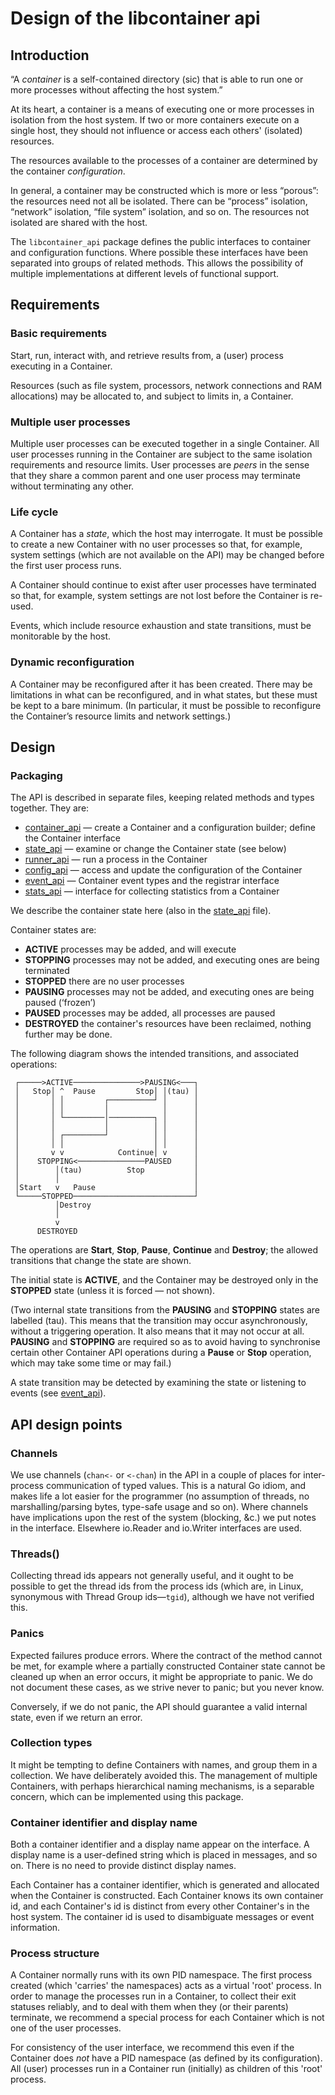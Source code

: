 # Design of the libcontainer api

## Introduction

“A *container* is a self-contained directory (sic) that is able to run one or more processes without
affecting the host system.”

At its heart, a container is a means of executing one or more processes in isolation from the host
system.
If two or more containers execute on a single host, they
should not influence or access each others' (isolated) resources.

The resources available to the processes of a container are determined by the container
*configuration*.

In general, a container may be constructed which is more or less “porous”: the resources need not all be
isolated. There can be “process” isolation, “network” isolation, “file system” isolation, and so on.
The resources not isolated are shared with the host.

The `libcontainer_api` package defines the public interfaces to container and configuration functions.
Where possible
these interfaces have been separated into groups of related methods. This allows the possibility of multiple
implementations at different levels of functional support.

## Requirements

### Basic requirements

Start, run, interact with, and retrieve results from, a (user) process executing in a
Container.

Resources (such as file system, processors, network connections and RAM allocations) may be
allocated to, and subject to limits in, a Container.

### Multiple user processes

Multiple user processes can be executed together in a single Container.
All user processes running in the Container are subject to
the same isolation requirements and resource limits.
User processes are *peers* in the sense that they share a common parent
and one user process may terminate without
terminating any other.

### Life cycle

A Container has a *state*, which the host may interrogate.
It must be possible to create a new Container with no user processes so that,
for example, system settings (which are not available on the API) may be changed before
the first user process runs.

A Container should continue to exist after user processes have terminated so that, for example,
system settings are not lost before the Container is re-used.

Events, which include resource exhaustion and state transitions, must be monitorable by the host.

### Dynamic reconfiguration

A Container may be reconfigured after it has been created.
There may be limitations in what can be reconfigured, and in what states, but these must be kept to a
bare minimum.
(In particular, it must be possible to reconfigure the Container’s resource limits and network settings.)

## Design

### Packaging

The API is described in separate files, keeping related methods and types together. They are:

* [container_api](container_api.go) — create a Container and a configuration builder; define the Container interface
* [state_api](state_api.go) — examine or change the Container state (see below)
* [runner_api](runner_api.go) — run a process in the Container
* [config_api](config_api.go) — access and update the configuration of the Container
* [event_api](event_api.go) — Container event types and the registrar interface
* [stats_api](stats_api.go) — interface for collecting statistics from a Container

We describe the container state here (also in the [state_api](state_api.go) file).

Container states are:

* **ACTIVE** processes may be added, and will execute
* **STOPPING** processes may not be added, and executing ones are being terminated
* **STOPPED** there are no user processes
* **PAUSING** processes may not be added, and executing ones are being paused (‘frozen’)
* **PAUSED** processes may be added, all processes are paused
* **DESTROYED** the container's resources have been reclaimed, nothing further may be done.

The following diagram shows the intended transitions, and associated operations:

     ┌─────>ACTIVE───────────────>PAUSING<───┐
     │   Stop│ ^  Pause         Stop│ │(tau) │
     │       │ │         ┌──────────┘ │      │
     │       │ │         │            │      │
     │       │ └─────────│──────────┐ │      │
     │       │           │          │ │      │
     │       │ ┌─────────┘          │ │      │
     │       │ │                    │ │      │
     │       v v            Continue│ v      │
     │    STOPPING<───────────────PAUSED     │
     │        │(tau)          Stop           │
     │        │                              │
     │Start   v   Pause                      │
     └─────STOPPED───────────────────────────┘
              │Destroy
              │
              v
          DESTROYED

The operations are **Start**, **Stop**, **Pause**, **Continue** and **Destroy**; the allowed
transitions that change the state are shown.

The initial state is **ACTIVE**, and the Container may be destroyed only in the **STOPPED** state
(unless it is forced — not shown).

(Two internal state transitions from the **PAUSING** and **STOPPING** states are labelled (tau).
This means that the transition may occur asynchronously, without a triggering operation. It
also means that it may not occur at all.
**PAUSING** and **STOPPING** are required so as to avoid having to synchronise certain
other Container API operations during
a **Pause** or **Stop** operation, which may take some time or may fail.)

A state transition may be detected by examining the state or listening to events (see [event_api](event_api.go)).

## API design points

### Channels

We use channels (`chan<-` or `<-chan`) in the API in a couple of places for inter-process communication
of typed values.
This is a natural Go idiom, and makes life a lot easier for the programmer
(no assumption of threads, no marshalling/parsing bytes, type-safe usage and so on).
Where channels have implications upon the rest of the system (blocking, &c.) we put notes in the interface.
Elsewhere io.Reader and io.Writer interfaces are used.

### Threads()

Collecting thread ids appears not generally useful, and it ought to be possible to get the thread ids from the
process ids (which are, in Linux, synonymous with Thread Group ids—`tgid`), although we have not verified this.

### Panics

Expected failures produce errors. Where the contract of the method cannot be met, for example where a partially
constructed Container state cannot be cleaned up when an error occurs, it might be appropriate to panic.  We do not
document these cases, as we strive never to panic; but you never know.

Conversely, if we do not panic, the API should guarantee a valid internal state,
even if we return an error.

### Collection types

It might be tempting to define Containers with names, and group them in a collection. We have
deliberately avoided this. The management of multiple Containers, with perhaps hierarchical naming
mechanisms, is a separable concern, which can be implemented using this package.

### Container identifier and display name

Both a container identifier and a display name appear on the interface.  A display name is a user-defined
string which is placed in messages, and so on. There is no need to provide distinct display names.

Each Container has a container identifier, which is generated and allocated when the Container is
constructed. Each Container knows its own container id, and each Container's id is distinct from
every other Container's in the host system.
The container id is used to disambiguate messages or
event information.

### Process structure

A Container normally runs with its own PID namespace. The first process created (which 'carries' the
namespaces) acts as a virtual 'root' process. In order to manage the processes run in a Container, to
collect their exit statuses reliably, and to deal with them when they (or their parents) terminate, we
recommend a special process for each Container which is not one of the user processes.

For consistency of the user interface, we recommend this even if
the Container does *not* have a PID namespace (as defined by its configuration). All (user) processes
run in a Container run (initially) as children of this 'root' process.

